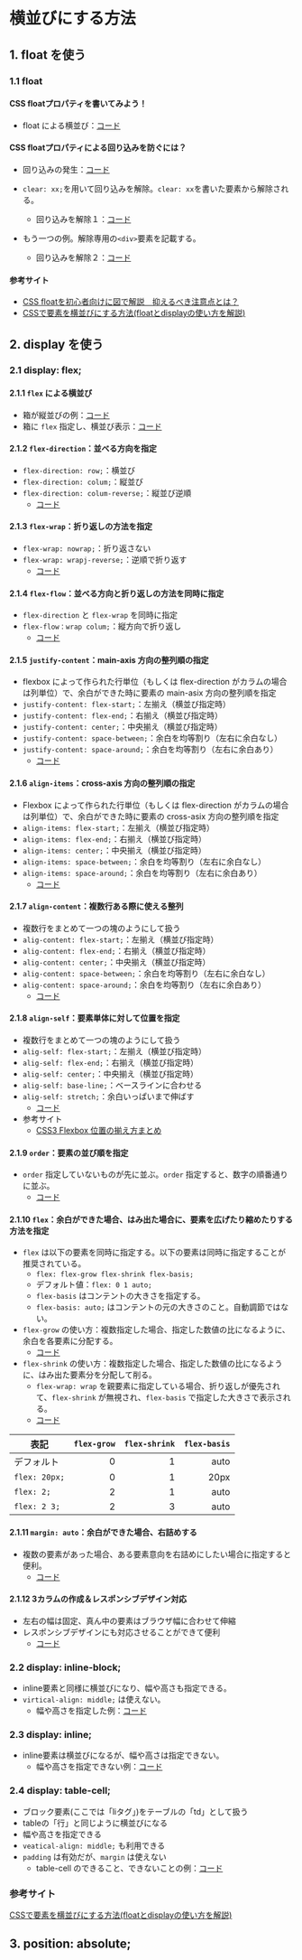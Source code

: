 # 横並びにする方法

## 1. float を使う
### 1.1 float
#### CSS floatプロパティを書いてみよう！
- float による横並び：[コード](./float1.html)

#### CSS floatプロパティによる回り込みを防ぐには？
- 回り込みの発生：[コード](./float2.html)  

- `clear: xx;`を用いて回り込みを解除。`clear: xx`を書いた要素から解除される。
  - 回り込みを解除１：[コード](./float3.html)  
- もう一つの例。解除専用の`<div>`要素を記載する。  
  - 回り込みを解除２：[コード](./float4.html)

#### 参考サイト
- [CSS floatを初心者向けに図で解説　抑えるべき注意点とは？](https://udemy.benesse.co.jp/development/web/css-float.html)
- [CSSで要素を横並びにする方法(floatとdisplayの使い方を解説)](https://creive.me/archives/13552/)

## 2. display を使う
### 2.1 display: flex;
#### 2.1.1 `flex` による横並び
- 箱が縦並びの例：[コード](display=flex1.html)
- 箱に `flex` 指定し、横並び表示：[コード](display=flex2.html)

#### 2.1.2 `flex-direction`：並べる方向を指定
- `flex-direction: row;`：横並び
- `flex-direction: colum;`：縦並び
- `flex-direction: colum-reverse;`：縦並び逆順
  - [コード](display=flex3.html)

#### 2.1.3 `flex-wrap`：折り返しの方法を指定
- `flex-wrap: nowrap;`：折り返さない
- `flex-wrap: wrapj-reverse;`：逆順で折り返す
  - [コード](display=flex4.html)

#### 2.1.4 `flex-flow`：並べる方向と折り返しの方法を同時に指定
- `flex-direction` と `flex-wrap` を同時に指定
- `flex-flow：wrap colum;`：縦方向で折り返し
  - [コード](display=flex5.html)

#### 2.1.5 `justify-content`：main-axis 方向の整列順の指定
- flexbox によって作られた行単位（もしくは flex-direction がカラムの場合は列単位）で、余白ができた時に要素の main-asix 方向の整列順を指定
- `justify-content: flex-start;`：左揃え（横並び指定時）
- `justify-content: flex-end;`：右揃え（横並び指定時）
- `justify-content: center;`：中央揃え（横並び指定時）
- `justify-content: space-between;`：余白を均等割り（左右に余白なし）
- `justify-content: space-around;`：余白を均等割り（左右に余白あり）
  - [コード](display=flex6.html)

#### 2.1.6 `align-items`：cross-axis 方向の整列順の指定
- Flexbox によって作られた行単位（もしくは flex-direction がカラムの場合は列単位）で、余白ができた時に要素の cross-asix 方向の整列順を指定
- `align-items: flex-start;`：左揃え（横並び指定時）
- `align-items: flex-end;`：右揃え（横並び指定時）
- `align-items: center;`：中央揃え（横並び指定時）
- `align-items: space-between;`：余白を均等割り（左右に余白なし）
- `align-items: space-around;`：余白を均等割り（左右に余白あり）
  - [コード](display=flex7.html)

#### 2.1.7 `align-content`：複数行ある際に使える整列
- 複数行をまとめて一つの塊のようにして扱う
- `alig-content: flex-start;`：左揃え（横並び指定時）
- `alig-content: flex-end;`：右揃え（横並び指定時）
- `alig-content: center;`：中央揃え（横並び指定時）
- `alig-content: space-between;`：余白を均等割り（左右に余白なし）
- `alig-content: space-around;`：余白を均等割り（左右に余白あり）
  - [コード](display=flex8.html)

#### 2.1.8 `align-self`：要素単体に対して位置を指定
- 複数行をまとめて一つの塊のようにして扱う
- `alig-self: flex-start;`：左揃え（横並び指定時）
- `alig-self: flex-end;`：右揃え（横並び指定時）
- `alig-self: center;`：中央揃え（横並び指定時）
- `alig-self: base-line;`：ベースラインに合わせる
- `alig-self: stretch;`：余白いっぱいまで伸ばす
  - [コード](display=flex9.html)
- 参考サイト
  - [CSS3 Flexbox 位置の揃え方まとめ](https://qiita.com/junya/items/7762da8052d86462f232)


#### 2.1.9 `order`：要素の並び順を指定
- `order` 指定していないものが先に並ぶ。`order` 指定すると、数字の順番通りに並ぶ。
  - [コード](display=flex10.html)

#### 2.1.10 `flex`：余白ができた場合、はみ出た場合に、要素を広げたり縮めたりする方法を指定
- `flex` は以下の要素を同時に指定する。以下の要素は同時に指定することが推奨されている。
  - `flex: flex-grow flex-shrink flex-basis;`
  - デフォルト値：`flex: 0 1 auto;`
  - `flex-basis` はコンテントの大きさを指定する。
  - `flex-basis: auto;` はコンテントの元の大きさのこと。自動調節ではない。
- `flex-grow` の使い方：複数指定した場合、指定した数値の比になるように、余白を各要素に分配する。
  - [コード](display=flex11.html)
- `flex-shrink` の使い方：複数指定した場合、指定した数値の比になるように、はみ出た要素分を分配して削る。
  - `flex-wrap: wrap` を親要素に指定している場合、折り返しが優先されて、`flex-shrink` が無視され、`flex-basis` で指定した大きさで表示される。
  - [コード](display=flex12.html)

|表記  |`flex-grow`  |`flex-shrink`  |`flex-basis`  |
|---|--:|--:|--:|
|デフォルト  |0  |1  |auto  |
|`flex: 20px;`  |0  |1  |20px  |
|`flex: 2;`  |2  |1  |auto  |
|`flex: 2 3;`  |2  |3  |auto  |

#### 2.1.11 `margin: auto`：余白ができた場合、右詰めする
- 複数の要素があった場合、ある要素意向を右詰めにしたい場合に指定すると便利。
  - [コード](display=flex13.html)

#### 2.1.12 3カラムの作成＆レスポンシブデザイン対応
- 左右の幅は固定、真ん中の要素はブラウザ幅に合わせて伸縮
- レスポンシブデザインにも対応させることができて便利
  - [コード](display=flex14.html)

### 2.2 display: inline-block;
- inline要素と同様に横並びになり、幅や高さも指定できる。
- `virtical-align: middle;` は使えない。
  - 幅や高さを指定した例：[コード](./display=inline-block.html)

### 2.3 display: inline;
- inline要素は横並びになるが、幅や高さは指定できない。  
  - 幅や高さを指定できない例：[コード](./display=inline.html)


### 2.4 display: table-cell;
- ブロック要素(ここでは「liタグ」)をテーブルの「td」として扱う
- tableの「行」と同じように横並びになる
- 幅や高さを指定できる
- `veatical-align: middle;` も利用できる
- `padding` は有効だが、`margin` は使えない
  - table-cell のできること、できないことの例：[コード](./display=table-cell.html)


### 参考サイト
[CSSで要素を横並びにする方法(floatとdisplayの使い方を解説)](https://creive.me/archives/13552/)

## 3. position: absolute;



